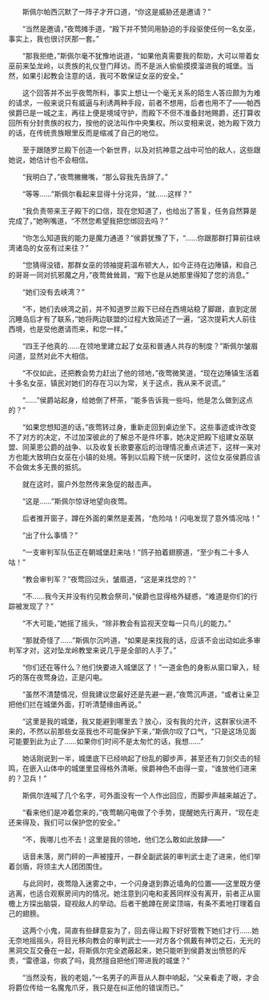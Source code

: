 　　斯佩尔帕西沉默了一阵子才开口道，“你这是威胁还是邀请？”

　　“当然是邀请，”夜莺摊手道，“殿下并不赞同用胁迫的手段驱使任何一名女巫，事实上，我也很讨厌那一套。”

　　“那我拒绝，”斯佩尔毫不犹豫地说道，“如果他真需要我的帮助，大可以带着女巫前来坠龙岭，以贵族的礼仪登门拜访。而不是派人偷偷摸摸溜进我的城堡。当然，如果引起教会注意的话，我可不敢保证女巫的安全。”

　　这个回答并不出乎夜莺所料，事实上想让一个毫无关系的陌生人答应颇为为难的请求，一般来说只有威逼与利诱两种手段，前者不想用，后者也用不了——帕西侯爵已是一城之主，再往上便是境域守护，而殿下不但不准备封地赐爵，还打算收回所有分封贵族的权力，按他的说法叫作中央集权。所以变相来说，她为殿下效力的话，在传统贵族眼里反而是缩减了自己的地位。

　　至于跟随罗兰殿下创造一个新世界，以及对抗神意之战中可怕的敌人，这些跟她说，她估计也不会相信。

　　“我明白了，”夜莺撇撇嘴，“那么容我先告辞了。”

　　“等等……”斯佩尔看起来显得十分诧异，“就……这样？”

　　“我负责带来王子殿下的口信，现在您知道了，也给出了答复，任务自然算是完成了，”她咧嘴道，“不然您希望我把您绑回去吗？”

　　“你怎么知道我的能力是魔力通道？”侯爵犹豫了下，“……你跟那群打算前往峡湾诸岛的女巫有过来往？”

　　“您猜得没错，那群女巫的领袖提莉温布顿大人，如今正待在边陲镇，和自己的哥哥一同对抗邪魔之月，”夜莺耸耸肩，“殿下也是从她那里得知了您的消息。”

　　“她们没有去峡湾？”

　　“不，她们去峡湾之前，并不知道罗兰殿下已经在西境站稳了脚跟，直到定居沉睡岛后才有了联系，”她将两边联盟的过程大致简述了一遍，“这次提莉大人前往西境，也是受他邀请而来，和您一样。”

　　“四王子他真的……在领地里建立起了女巫和普通人共存的制度？”斯佩尔皱眉问道，显然对此不大相信。

　　“不仅如此，还把教会势力赶出了他的领地，”夜莺微笑道，“现在边陲镇生活着十多名女巫，镇民对她们的存在习以为常，关于这点，我从来不说谎。”

　　“……”侯爵站起身，给她倒了杯茶，“能多告诉我一些吗，他是怎么做到这点的？”

　　“如果您想知道的话，”夜莺转过身，重新走回到桌边坐下。这些事迹或许改变不了对方的决定，不过加深彼此的了解总不是件坏事，她决定把殿下组建女巫联盟、同莱恩公爵的战争、以及收复长歌要塞后的治理情况重点讲述下，这样一来对方也能大致明白女巫在小镇的处境。等到以后殿下统一灰堡时，这位女巫侯爵应该不会做太多无畏的抵抗。

　　就在这时，窗户外忽然传来急促的敲击声。

　　“这是……”斯佩尔惊讶地望向夜莺。

　　后者推开窗子，蹲在外面的果然是麦茜，“危险咕！闪电发现了意外情况咕！”

　　“出了什么事情？”

　　“一支审判军队伍正在朝城堡赶来咕！”鸽子拍着翅膀道，“至少有二十多人咕！”

　　“教会审判军？”夜莺回过头，皱眉道，“这是来找您的？”

　　“不……我今天并没有约见教会祭司，”侯爵也显得格外疑惑，“难道是你们的行踪被发现了？”

　　“不大可能，”她摇了摇头，“除非教会有监视天空每一只鸟儿的能力。”

　　“那就奇怪了……”斯佩尔沉吟道，“如果是来找我的话，应该不会出动如此多审判军才对，这对坠龙岭教堂来说几乎是全部的人手了。”

　　“你们还在等什么？他们快要进入城堡区了！”一道金色的身影从窗口窜入，轻巧的落在夜莺身边，正是闪电。

　　“虽然不清楚情况，但我建议您最好还是先避一避，”夜莺沉声道，“或者让亲卫把他们拦在城堡外面，打听清楚缘由再说。”

　　“这里是我的城堡，我又能避到哪里去？放心，没有我的允许，这群家伙进不来的，不然以前那些女巫我也不可能保护下来，”斯佩尔叹了口气，“只是这场见面可能要到此为止了……如果你们时间不是太匆忙的话，我想……”

　　她话刚说到一半，城堡底下已经响起了纷乱的脚步声，甚至还有刀剑交击的轻鸣，在嵌入山体中的城堡里显得格外清晰。侯爵神色不由得一变，“谁放他们进来的？卫兵！”

　　斯佩尔连喊了几个名字，可外面没有一个人作出回应，而脚步声越来越近了。

　　“看来他们是冲着您来的，”夜莺朝闪电做了个手势，提醒她先行离开，“现在走还来得及，我们可以保护您的安全。”

　　“不，我哪儿也不去！这里是我的领地，他们怎么敢如此放肆——”

　　话音未落，房门砰的一声被撞开，一群全副武装的审判武士走了进来，他们举着剑盾，将领主大人团团围住。

　　与此同时，夜莺隐入迷雾之中，一个闪身退到靠近墙角的位置——这里既方便逃离，也适合观察房间内的情况。她注意到闪电和麦茜同样没有离开，前者正从窗檐上方探出脑袋，窥视敌人的举动。后者干脆蹲在房梁顶端，有条不紊地打理着自己的翅膀。

　　这两个小鬼，简直有些肆意妄为了，回去得让殿下好好管教下她们才行……她无奈地摇摇头，将目光移向教会的审判武士——对方各个佩戴有神罚之石，无光的黑洞交互交叠在一起，将斯佩尔完全遮蔽起来，她只能听到侯爵发出愤怒的斥责，“雷德温，你疯了吗，竟然擅自把他们带进我的城堡？”

　　“当然没有，我的老姐，”一名男子的声音从人群中响起，“父亲看走了眼，才会将爵位传给一名魔鬼爪牙，我只是在纠正他的错误而已。”
